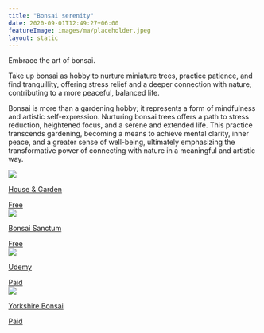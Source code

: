 ```yaml
---
title: "Bonsai serenity"
date: 2020-09-01T12:49:27+06:00
featureImage: images/ma/placeholder.jpeg
layout: static
---
```


Embrace the art of bonsai.

Take up bonsai as hobby to nurture miniature trees, practice patience, and find tranquillity, offering stress relief and a deeper connection with nature, contributing to a more peaceful, balanced life.

Bonsai is more than a gardening hobby; it represents a form of mindfulness and artistic self-expression. Nurturing bonsai trees offers a path to stress reduction, heightened focus, and a serene and extended life. This practice transcends gardening, becoming a means to achieve mental clarity, inner peace, and a greater sense of well-being, ultimately emphasizing the transformative power of connecting with nature in a meaningful and artistic way.

<a class="ma-link" href="https://www.houseandgarden.co.uk/article/bonsai-mental-health"><div class="ma-card ma-card-Learning"><div class="ma-icon"><img src ="/images/Icon-check - learning - opacity.svg"/></div><div class="ma-name"><p>House & Garden</p></div><div class="ma-paid-text"><span>Free </span></div></div></a><a class="ma-link" href="https://www.bonsaisanctum.com/benefits-owning-bonsai/"><div class="ma-card ma-card-Learning"><div class="ma-icon"><img src ="/images/Icon-check - learning - opacity.svg"/></div><div class="ma-name"><p>Bonsai Sanctum</p></div><div class="ma-paid-text"><span>Free </span></div></div></a><a class="ma-link" href="https://click.linksynergy.com/deeplink?id=L8N3em0sP4o&mid=47900&murl=https://www.udemy.com/course/online-bonsai-course/&u1=4109286"><div class="ma-card ma-card-Learning"><div class="ma-icon"><img src ="/images/Icon-pound - learning - opacity.svg"/></div><div class="ma-name"><p>Udemy</p></div><div class="ma-paid-text"><span>Paid</span></div></div></a><a class="ma-link" href="https://www.yorkshirebonsai.co.uk/"><div class="ma-card ma-card-Learning"><div class="ma-icon"><img src ="/images/Icon-pound - learning - opacity.svg"/></div><div class="ma-name"><p>Yorkshire Bonsai</p></div><div class="ma-paid-text"><span>Paid</span></div></div></a>  

<br/><br/>






